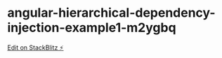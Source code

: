 # angular-hierarchical-dependency-injection-example1-m2ygbq

[Edit on StackBlitz ⚡️](https://stackblitz.com/edit/angular-hierarchical-dependency-injection-example1-m2ygbq)